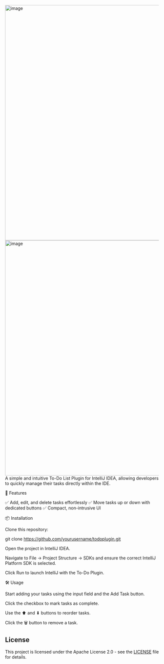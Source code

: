 <img width="767" alt="image" src="https://github.com/user-attachments/assets/316f0229-21f0-4b25-bdf6-86122c252478" />
<img width="767" alt="image" src="https://github.com/user-attachments/assets/b7598ea3-a8ac-4640-85d0-50abbc922c54" />
A simple and intuitive To-Do List Plugin for IntelliJ IDEA, allowing developers to quickly manage their tasks directly within the IDE.

🚀 Features

✅ Add, edit, and delete tasks effortlessly
✅ Move tasks up or down with dedicated buttons
✅ Compact, non-intrusive UI

📦 Installation

Clone this repository:

git clone https://github.com/yourusername/todoplugin.git

Open the project in IntelliJ IDEA.

Navigate to File → Project Structure → SDKs and ensure the correct IntelliJ Platform SDK is selected.

Click Run to launch IntelliJ with the To-Do Plugin.

🛠 Usage

Start adding your tasks using the input field and the Add Task button.

Click the checkbox to mark tasks as complete.

Use the ⬆ and ⬇ buttons to reorder tasks.

Click the 🗑️ button to remove a task.

## License
This project is licensed under the Apache License 2.0 - see the [LICENSE](LICENSE) file for details.
